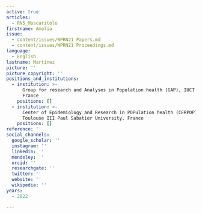 ```yaml
---
active: true
articles:
  - RN5_Moscaritolo
firstname: Amalia
issue:
  - content/issues/WPRN21 Papers.md
  - content/issues/WPRN21 Proceedings.md
language:
  - English
lastname: Martinez
picture: ''
picture_copyright: ''
positions_and_institutions:
  - institution: >-
      Group for research and Analyses in Population health (GAP), IUCT Oncopole,
      France
    positions: []
  - institution: >-
      Center of Epidemiology and Research in POPulation health (CERPOP), Inserm,
      Toulouse III Paul Sabatier University, France
    positions: []
reference: ''
social_channels:
  google_scholar: ''
  instagram: ''
  linkedin: ''
  mendeley: ''
  orcid: ''
  researchgate: ''
  twitter: ''
  website: ''
  wikipedia: ''
years:
  - 2022

---
```

